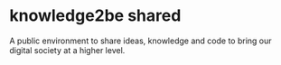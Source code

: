 # knowledge2be shared
A public environment to share ideas, knowledge and code to bring our digital society at a higher level.

